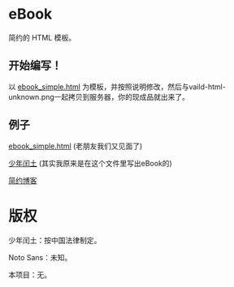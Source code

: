 # eBook

简约的 HTML 模板。

## 开始编写！

以 [ebook_simple.html](https://github.com/Dobby233Liu/eBook/blob/gh-pages/ebook_simple.html) 为模板，并按照说明修改，然后与vaild-html-unknown.png一起拷贝到服务器，你的现成品就出来了。

## 例子

[ebook_simple.html](ebook_simple.html) (老朋友我们又见面了)

[少年闰土](snrt.html) (其实我原来是在这个文件里写出eBook的)

[简约博客](archives/index.html)

# 版权

少年闰土：按中国法律制定。

Noto Sans：未知。

本项目：无。
